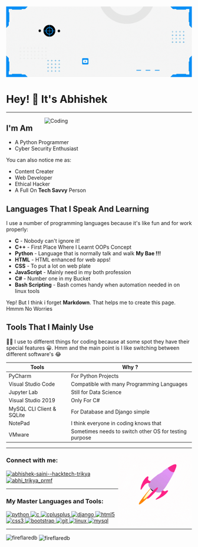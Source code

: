 
![Hacking Tech Programming Code](Blue.gif)

#  Hey! 👋 It's Abhishek 
---
<img align="right" alt="Coding" width="400" src="https://cdn.dribbble.com/users/2646423/screenshots/5507196/computer.gif">

## I'm Am
  - A Python Programmer
  - Cyber Security Enthusiast

You can also notice me as:
  - Content Creater
  - Web Developer 
  - Ethical Hacker
  - A Full On **Tech Savvy** Person


## Languages That I Speak And Learning

I use a number of programming languages because it's like fun and for work properly:

* **C** - Nobody can't ignore it!
* **C++** - First Place Where I Learnt OOPs Concept
* **Python** - Language that is normally talk and walk **My Bae !!!**
* **HTML** - HTML enhanced for web apps!
* **CSS** - To put a lot on web plate
* **JavaScript** - Mainly need in my both profession
* **C#** - Number one in my Bucket 
* **Bash Scripting** - Bash comes handy when automation needed in on linux tools

Yep! But I think i forget **Markdown**. That helps me to create this page. Hmmm No Worries

## Tools That I Mainly Use

🐱‍👤 I use to different things for coding because at some spot they have their special features 😀. Hmm and the main point is I like switching between different software's 😂

| Tools | Why ? |
| ------ | ------ |
| PyCharm | For Python Projects |
| Visual Studio Code | Compatible with many Programming Languages |
| Jupyter Lab | Still for Data Science |
| Visual Studio 2019 | Only For C# |
| MySQL CLI Client & SQLite| For Database and Django simple |
| NotePad | I think everyone in coding knows that |
| VMware | Sometimes needs to switch other OS for testing purpose |

---
<img align="right" alt="Coding" width="200" src="rocket.gif">

<h3 align="left">Connect with me:</h3>
<p align="left">
<a href="https://linkedin.com/in/abhishek-saini--hacktech-trikya" target="blank"><img align="center" src="https://cdn.jsdelivr.net/npm/simple-icons@3.0.1/icons/linkedin.svg" alt="abhishek-saini--hacktech-trikya" height="30" width="40" /></a>
<a href="https://instagram.com/abhi_trikya_prmf" target="blank"><img align="center" src="https://cdn.jsdelivr.net/npm/simple-icons@3.0.1/icons/instagram.svg" alt="abhi_trikya_prmf" height="30" width="40" /></a>
</p>

---
  
<h3 align="left">My Master Languages and Tools:</h3>  
 <a href="https://python.org/" target="_blank"> <img src="https://devicons.github.io/devicon/devicon.git/icons/python/python-original.svg" alt="python" width="40" height="40"/> </a> 
 <a href="https://www.cprogramming.com/" target="_blank"> <img src="https://devicons.github.io/devicon/devicon.git/icons/c/c-original.svg" alt="c" width="40" height="40"/> </a> <a href="https://www.w3schools.com/cpp/" target="_blank"> <img src="https://devicons.github.io/devicon/devicon.git/icons/cplusplus/cplusplus-original.svg" alt="cplusplus" width="40" height="40"/> </a> <a href="https://www.djangoproject.com/" target="_blank"> <img src="https://devicons.github.io/devicon/devicon.git/icons/django/django-original.svg" alt="django" width="40" height="40"/> </a>
<a href="https://www.w3.org/html/" target="_blank"> <img src="https://devicons.github.io/devicon/devicon.git/icons/html5/html5-original-wordmark.svg" alt="html5" width="40" height="40"/> </a>
<a href="https://www.w3schools.com/css/" target="_blank"> <img src="https://devicons.github.io/devicon/devicon.git/icons/css3/css3-original-wordmark.svg" alt="css3" width="40" height="40"/> </a>
 <a href="https://getbootstrap.com" target="_blank"> <img src="https://devicons.github.io/devicon/devicon.git/icons/bootstrap/bootstrap-plain.svg" alt="bootstrap" width="40" height="40"/> </a>
  <a href="https://git-scm.com/" target="_blank"> <img src="https://www.vectorlogo.zone/logos/git-scm/git-scm-icon.svg" alt="git" width="40" height="40"/> </a>  <a href="https://www.linux.org/" target="_blank">  <img src="https://devicons.github.io/devicon/devicon.git/icons/linux/linux-original.svg" alt="linux" width="40" height="40"/> </a> <a href="https://www.mysql.com/" target="_blank"> <img src="https://devicons.github.io/devicon/devicon.git/icons/mysql/mysql-original-wordmark.svg" alt="mysql" width="40" height="40"/> </a>

---

<p><img align="left" src="https://github-readme-stats.vercel.app/api/top-langs?username=fireflaredb&show_icons=true&locale=en&layout=compact" alt="fireflaredb" /></p>  
  
<p>&nbsp;<img align="center" src="https://github-readme-stats.vercel.app/api?username=fireflaredb&show_icons=true&locale=en" alt="fireflaredb" /></p>
